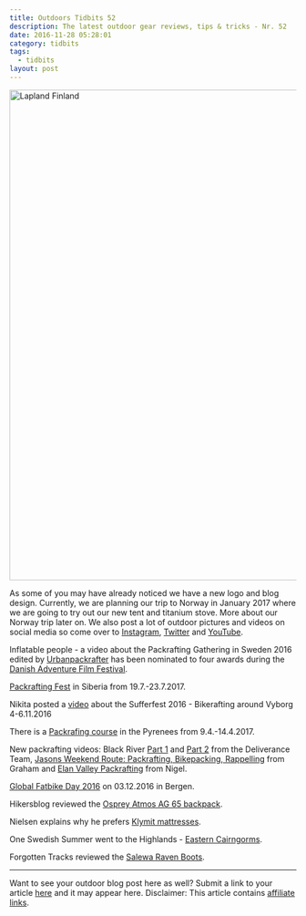 ```yaml
---
title: Outdoors Tidbits 52
description: The latest outdoor gear reviews, tips & tricks - Nr. 52
date: 2016-11-28 05:28:01
category: tidbits
tags:
  - tidbits
layout: post
---
```

<a data-flickr-embed="true"  href="https://www.flickr.com/photos/90204224@N07/16347223629/in/album-72157651193131682/" title="Lapland Finland"><img src="https://c6.staticflickr.com/8/7452/16347223629_d90e43a52d_h.jpg" width="1600" height="861" alt="Lapland Finland"></a><script async src="//embedr.flickr.com/assets/client-code.js" charset="utf-8"></script>

As some of you may have already noticed we have a new logo and blog design. Currently, we are planning our trip to Norway in January 2017 where we are going to try out our new tent and titanium stove. More about our Norway trip later on. We also post a lot of outdoor pictures and videos on social media so come over to [Instagram](https://www.instagram.com/hikeventures/), [Twitter](https://twitter.com/HikeVentures
) and [YouTube](https://www.youtube.com/channel/UCnO9Q_m9EaOCrHmmQIBVBNw).

Inflatable people - a video about the Packrafting Gathering in Sweden 2016 edited by [Urbanpackrafter](http://www.urbanpackrafter.com/) has been nominated to four awards during the [Danish Adventure Film Festival](https://www.facebook.com/danishadventurefilmfestival/posts/1277505315633908).  

[Packrafting Fest](https://vk.com/1st_sibpackrafting) in Siberia from 19.7.-23.7.2017.

Nikita posted a [video](https://vimeo.com/191628996) about the Sufferfest 2016 - Bikerafting around Vyborg 4-6.11.2016


<script type="text/javascript" src="//www.avantlink.com/link.php?ml=196169&amp;p=125311&amp;pw=150351&amp;ctc=Tidbits&amp;open=_blank"></script>

There is a [Packrafing course](https://www.facebook.com/events/223192528109145/?acontext=%7B%22source%22%3A4%2C%22action_history%22%3A%22%5B%7B%5C%22surface%5C%22%3A%5C%22group%5C%22%2C%5C%22mechanism%5C%22%3A%5C%22surface%5C%22%2C%5C%22extra_data%5C%22%3A%5B%5D%7D%5D%22%2C%22has_source%22%3Atrue%7D&source=4&action_history=%5B%7B%22surface%22%3A%22group%22%2C%22mechanism%22%3A%22surface%22%2C%22extra_data%22%3A%5B%5D%7D%5D&has_source=1) in the Pyrenees from 9.4.-14.4.2017.

New packrafting videos: Black River [Part 1](https://vimeo.com/191346605) and [Part 2](https://vimeo.com/192330437) from the Deliverance Team, [Jasons Weekend Route: Packrafting, Bikepacking, Rappelling](https://vimeo.com/191503529) from Graham and [Elan Valley Packrafting](https://vimeo.com/191280781) from Nigel.

[Global Fatbike Day 2016](https://www.facebook.com/events/901330556662513/?acontext=%7B%22ref%22%3A%223%22%2C%22ref_newsfeed_story_type%22%3A%22regular%22%2C%22feed_story_type%22%3A%22279%22%2C%22action_history%22%3A%22null%22%7D) on 03.12.2016 in Bergen.

Hikersblog reviewed the [Osprey Atmos AG 65 backpack](https://www.hikersblog.co.uk/osprey-atmos-ag-65-review/).

Nielsen explains why he prefers [Klymit mattresses](https://nielsenbrown.com/2016/08/26/why-i-prefer-klymit-mattresses-updated/).

One Swedish Summer went to the Highlands - [Eastern Cairngorms](http://oneswedishsummer.weebly.com/my-blog/highland-summer-eastern-cairngorms).

Forgotten Tracks reviewed the [Salewa Raven Boots](http://forgottentracks.blogspot.fi/2016/02/salewa-raven-boots-review.html).

---

Want to see your outdoor blog post here as well? Submit a link to your article [here](https://www.facebook.com/HikeVentures/) and it may appear here. Disclaimer: This article contains [affiliate links](http://www.hikeventures.com/about/).
